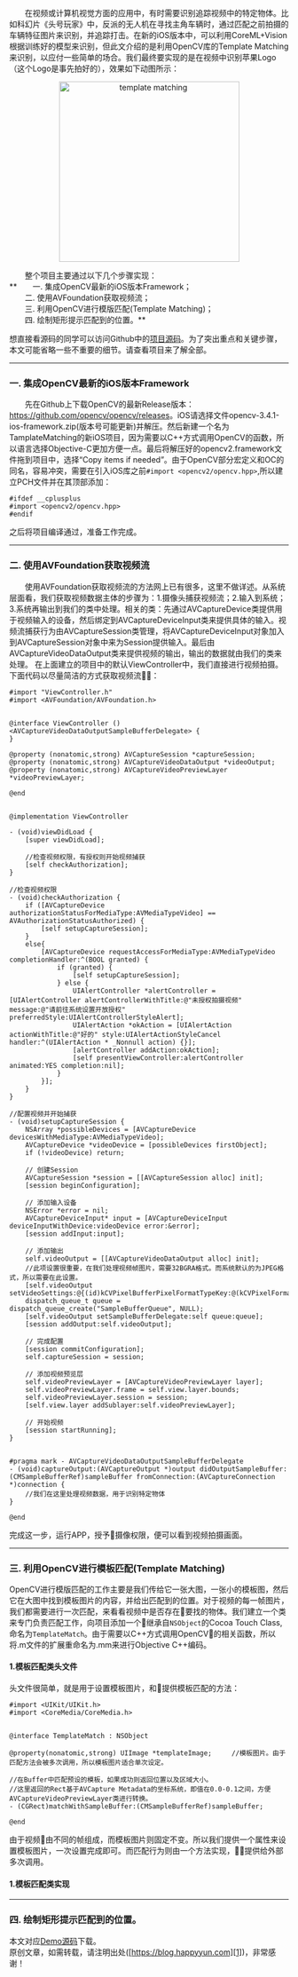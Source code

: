   在视频或计算机视觉方面的应用中，有时需要识别追踪视频中的特定物体。比如科幻片《头号玩家》中，反派的无人机在寻找主角车辆时，通过匹配之前拍摄的车辆特征图片来识别，并追踪打击。在新的iOS版本中，可以利用CoreML+Vision根据训练好的模型来识别，但此文介绍的是利用OpenCV库的Template Matching来识别，以应付一些简单的场合。我们最终要实现的是在视频中识别苹果Logo（这个Logo是事先拍好的），效果如下动图所示：

<p align="center" >
  <img src="http://p9f3h0583.bkt.clouddn.com/tp3.gif" alt="template matching" title="template matching" width="325px"/>
</p>

  整个项目主要通过以下几个步骤实现：  
**  一. 集成OpenCV最新的iOS版本Framework；  
  二. 使用AVFoundation获取视频流；  
  三. 利用OpenCV进行模版匹配(Template Matching)；  
  四. 绘制矩形提示匹配到的位置。**

想直接看源码的同学可以访问Github中的[项目源码][2]。为了突出重点和关键步骤，本文可能省略一些不重要的细节。请查看项目来了解全部。
* * *

### 一. 集成OpenCV最新的iOS版本Framework

  先在Github上下载OpenCV的最新Release版本：<https://github.com/opencv/opencv/releases>。iOS请选择文件opencv-3.4.1-ios-framework.zip(版本号可能更新)并解压。然后新建一个名为TamplateMatching的新iOS项目，因为需要以C++方式调用OpenCV的函数，所以语言选择Objective-C更加方便一点。最后将解压好的opencv2.framework文件拖到项目中，选择“Copy items if needed”。由于OpenCV部分宏定义和OC的同名，容易冲突，需要在引入iOS库之前`#import <opencv2/opencv.hpp>`,所以建立PCH文件并在其顶部添加：

    #ifdef __cplusplus
    #import <opencv2/opencv.hpp>
    #endif
    

之后将项目编译通过，准备工作完成。

* * *

### 二. 使用AVFoundation获取视频流

  使用AVFoundation获取视频流的方法网上已有很多，这里不做详述。从系统层面看，我们获取视频数据主体的步骤为：1.摄像头捕获视频流；2.输入到系统；3.系统再输出到我们的类中处理。相关的类：先通过AVCaptureDevice类提供用于视频输入的设备，然后绑定到AVCaptureDeviceInput类来提供具体的输入。视频流捕获行为由AVCaptureSession类管理，将AVCaptureDeviceInput对象加入到AVCaptureSession对象中来为Session提供输入。最后由AVCaptureVideoDataOutput类来提供视频的输出，输出的数据就由我们的类来处理。
  在上面建立的项目中的默认ViewController中，我们直接进行视频拍摄。下面代码以尽量简洁的方式获取视频流：

    #import "ViewController.h"
    #import <AVFoundation/AVFoundation.h>
    
    
    @interface ViewController () <AVCaptureVideoDataOutputSampleBufferDelegate> {
    }
    
    @property (nonatomic,strong) AVCaptureSession *captureSession;
    @property (nonatomic,strong) AVCaptureVideoDataOutput *videoOutput;
    @property (nonatomic,strong) AVCaptureVideoPreviewLayer *videoPreviewLayer;
    
    @end
    
    
    @implementation ViewController
    
    - (void)viewDidLoad {
        [super viewDidLoad];
    
        //检查视频权限，有授权则开始视频捕获
        [self checkAuthorization];
    }
    
    //检查视频权限
    - (void)checkAuthorization {
        if ([AVCaptureDevice authorizationStatusForMediaType:AVMediaTypeVideo] == AVAuthorizationStatusAuthorized) {
            [self setupCaptureSession];
        }
        else{
            [AVCaptureDevice requestAccessForMediaType:AVMediaTypeVideo completionHandler:^(BOOL granted) {
                if (granted) {
                    [self setupCaptureSession];
                } else {
                    UIAlertController *alertController = [UIAlertController alertControllerWithTitle:@"未授权拍摄视频" message:@"请前往系统设置开放授权" preferredStyle:UIAlertControllerStyleAlert];
                    UIAlertAction *okAction = [UIAlertAction actionWithTitle:@"好的" style:UIAlertActionStyleCancel handler:^(UIAlertAction * _Nonnull action) {}];
                    [alertController addAction:okAction];
                    [self presentViewController:alertController animated:YES completion:nil];
                }
            }];
        }
    }
    
    //配置视频并开始捕获
    - (void)setupCaptureSession {
        NSArray *possibleDevices = [AVCaptureDevice devicesWithMediaType:AVMediaTypeVideo];
        AVCaptureDevice *videoDevice = [possibleDevices firstObject];
        if (!videoDevice) return;
    
        // 创建Session
        AVCaptureSession *session = [[AVCaptureSession alloc] init];
        [session beginConfiguration];
    
        // 添加输入设备
        NSError *error = nil;
        AVCaptureDeviceInput* input = [AVCaptureDeviceInput deviceInputWithDevice:videoDevice error:&error];
        [session addInput:input];
    
        // 添加输出
        self.videoOutput = [[AVCaptureVideoDataOutput alloc] init];
        //此项设置很重要，在我们处理视频帧图片，需要32BGRA格式。而系统默认的为JPEG格式，所以需要在此设置。
        [self.videoOutput setVideoSettings:@{(id)kCVPixelBufferPixelFormatTypeKey:@(kCVPixelFormatType_32BGRA)}];
        dispatch_queue_t queue = dispatch_queue_create("SampleBufferQueue", NULL);
        [self.videoOutput setSampleBufferDelegate:self queue:queue];
        [session addOutput:self.videoOutput];
    
        // 完成配置
        [session commitConfiguration];
        self.captureSession = session;
    
        // 添加视频预览层
        self.videoPreviewLayer = [AVCaptureVideoPreviewLayer layer];
        self.videoPreviewLayer.frame = self.view.layer.bounds;
        self.videoPreviewLayer.session = session;
        [self.view.layer addSublayer:self.videoPreviewLayer];
    
        // 开始视频
        [session startRunning];
    }
    
    
    #pragma mark - AVCaptureVideoDataOutputSampleBufferDelegate
    - (void)captureOutput:(AVCaptureOutput *)output didOutputSampleBuffer:(CMSampleBufferRef)sampleBuffer fromConnection:(AVCaptureConnection *)connection {
        //我们在这里处理视频数据，用于识别特定物体
    }
    
    @end
    
完成这一步，运行APP，授予摄像权限，便可以看到视频拍摄画面。
  

* * *

### 三. 利用OpenCV进行模板匹配(Template Matching)
  OpenCV进行模版匹配的工作主要是我们传给它一张大图，一张小的模板图，然后它在大图中找到模板图片的内容，并给出匹配到的位置。对于视频的每一帧图片，我们都需要进行一次匹配，来看看视频中是否存在要找的物体。我们建立一个类来专门负责匹配工作，向项目添加一个继承自`NSObject`的Cocoa Touch Class,命名为`TemplateMatch`。由于需要以C++方式调用OpenCV的相关函数，所以将.m文件的扩展重命名为.mm来进行Objective C++编码。
  
#### 1.模板匹配类头文件
头文件很简单，就是用于设置模板图片，和提供模板匹配的方法：
```
#import <UIKit/UIKit.h>
#import <CoreMedia/CoreMedia.h>


@interface TemplateMatch : NSObject

@property(nonatomic,strong) UIImage *templateImage;     //模板图片。由于匹配方法会被多次调用，所以模板图片适合单次设定。

//在Buffer中匹配预设的模板，如果成功则返回位置以及区域大小。
//这里返回的Rect基于AVCapture Metadata的坐标系统，即值在0.0-0.1之间，方便AVCaptureVideoPreviewLayer类进行转换。
- (CGRect)matchWithSampleBuffer:(CMSampleBufferRef)sampleBuffer;

@end
```
由于视频由不同的帧组成，而模板图片则固定不变。所以我们提供一个属性来设置模板图片，一次设置完成即可。而匹配行为则由一个方法实现，提供给外部多次调用。

#### 1.模板匹配类实现


* * *

### 四. 绘制矩形提示匹配到的位置。

本文对应[Demo源码][2]下载。  
原创文章，如需转载，请注明出处([https://blog.happyyun.com][1])，非常感谢！

 [1]: https://blog.happyyun.com/2018/04/17/opencv-template-matching/
 [2]: https://github.com/chenyun122/TemplateMatching